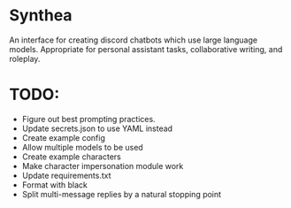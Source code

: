 # Synthea
An interface for creating discord chatbots which use large language models. Appropriate for personal assistant tasks, collaborative writing, and roleplay.

# TODO:
- Figure out best prompting practices.
- Update secrets.json to use YAML instead
- Create example config
- Allow multiple models to be used
- Create example characters
- Make character impersonation module work
- Update requirements.txt
- Format with black
- Split multi-message replies by a natural stopping point